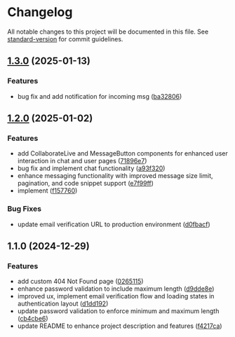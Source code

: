 # Changelog

All notable changes to this project will be documented in this file. See [standard-version](https://github.com/conventional-changelog/standard-version) for commit guidelines.

## [1.3.0](https://github.com/Milan-Sharma1/debugdesk/compare/v1.2.0...v1.3.0) (2025-01-13)


### Features

* bug fix and add notification for incoming msg ([ba32806](https://github.com/Milan-Sharma1/debugdesk/commit/ba328064f7743c4ae241dd37cb587e386be86836))

## [1.2.0](https://github.com/Milan-Sharma1/debugdesk/compare/v1.1.0...v1.2.0) (2025-01-02)


### Features

* add CollaborateLive and MessageButton components for enhanced user interaction in chat and user pages ([71896e7](https://github.com/Milan-Sharma1/debugdesk/commit/71896e71990db51380c35a4403f094e0b82ce515))
* bug fix and implement chat functionality ([a93f320](https://github.com/Milan-Sharma1/debugdesk/commit/a93f32024bf1016e71ae0ac5389f98130f54dfb7))
* enhance messaging functionality with improved message size limit, pagination, and code snippet support ([e7f99ff](https://github.com/Milan-Sharma1/debugdesk/commit/e7f99ff5b43615e52e21c9d3fdc187873f200302))
* implement ([f157760](https://github.com/Milan-Sharma1/debugdesk/commit/f157760eefb0689881a340eaf57988449b4338fc))


### Bug Fixes

* update email verification URL to production environment ([d0fbacf](https://github.com/Milan-Sharma1/debugdesk/commit/d0fbacfa20ac83e3eda51573ed10621770e6f8bc))

## 1.1.0 (2024-12-29)


### Features

* add custom 404 Not Found page ([0265115](https://github.com/Milan-Sharma1/debugdesk/commit/0265115920815125c26d48ea242ded19c47587ff))
* enhance password validation to include maximum length ([d9dde8e](https://github.com/Milan-Sharma1/debugdesk/commit/d9dde8ea08ac518845a24969f4f9d1b1c8c74138))
* improved ux,  implement email verification flow and loading states in authentication layout ([d1dd192](https://github.com/Milan-Sharma1/debugdesk/commit/d1dd192448d07d7c5a083ff538f88ab567fa0000))
* update password validation to enforce minimum and maximum length ([cb4cbe6](https://github.com/Milan-Sharma1/debugdesk/commit/cb4cbe6f879e1a9beb6cc6db3a5011047eca3b4a))
* update README to enhance project description and features ([f4217ca](https://github.com/Milan-Sharma1/debugdesk/commit/f4217ca6db5e3443fe41c0f2458216ecf8f2d9e6))
